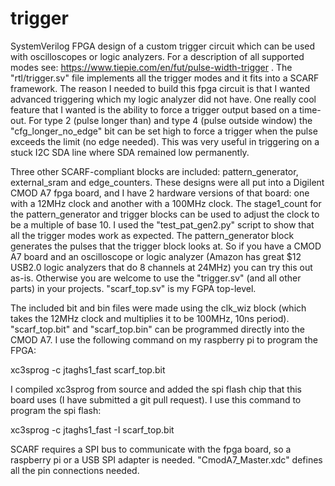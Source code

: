 # trigger
SystemVerilog FPGA design of a custom trigger circuit which can be used with oscilloscopes or logic analyzers.
For a description of all supported modes see: https://www.tiepie.com/en/fut/pulse-width-trigger .
The "rtl/trigger.sv" file implements all the trigger modes and it fits into a SCARF framework. 
The reason I needed to build this fpga circuit is that I wanted advanced triggering which my logic analyzer did not have. One really cool feature that I wanted is the ability to force a trigger output based on a time-out. For type 2 (pulse longer than) and type 4 (pulse outside window) the "cfg_longer_no_edge" bit can be set high to force a trigger when the pulse exceeds the limit (no edge needed). This was very useful in triggering on a stuck I2C SDA line where SDA remained low permanently.

Three other SCARF-compliant blocks are included: pattern_generator, external_sram and edge_counters.
These designs were all put into a Digilent CMOD A7 fpga board, and I have 2 hardware versions of that board: one with a 12MHz clock and another with a 100MHz clock. The stage1_count for the pattern_generator and trigger blocks can be used to adjust the clock to be a multiple of base 10.
I used the "test_pat_gen2.py" script to show that all the trigger modes work as expected. The pattern_generator block generates the pulses that the trigger block looks at.
So if you have a CMOD A7 board and an oscilloscope or logic analyzer (Amazon has great $12 USB2.0 logic analyzers that do 8 channels at 24MHz) you can try this out as-is. Otherwise you are welcome to use the "trigger.sv" (and all other parts) in your projects.
"scarf_top.sv" is my FGPA top-level.

The included bit and bin files were made using the clk_wiz block (which takes the 12MHz clock and multiplies it to be 100MHz, 10ns period).
"scarf_top.bit" and "scarf_top.bin" can be programmed directly into the CMOD A7. I use the following command on my raspberry pi to program the FPGA:

 xc3sprog -c jtaghs1_fast scarf_top.bit

I compiled xc3sprog from source and added the spi flash chip that this board uses (I have submitted a git pull request). I use this command to program the spi flash:

xc3sprog -c jtaghs1_fast -I scarf_top.bit

 SCARF requires a SPI bus to communicate with the fpga board, so a raspberry pi or a USB SPI adapter is needed.
"CmodA7_Master.xdc" defines all the pin connections needed.
